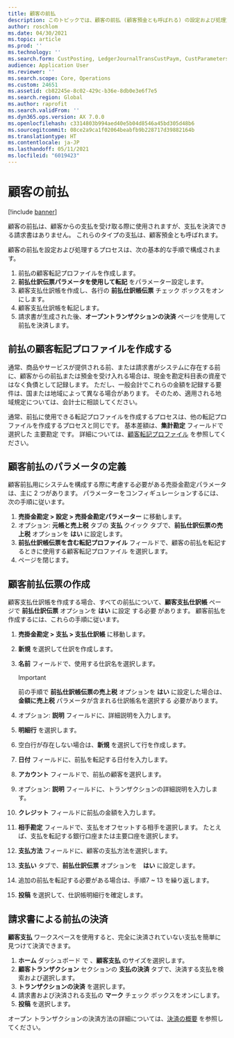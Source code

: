 ```yaml
---
title: 顧客の前払
description: このトピックでは、顧客の前払 (顧客預金とも呼ばれる) の設定および処理方法について説明します。
author: roschlom
ms.date: 04/30/2021
ms.topic: article
ms.prod: ''
ms.technology: ''
ms.search.form: CustPosting, LedgerJournalTransCustPaym, CustParameters
audience: Application User
ms.reviewer: ''
ms.search.scope: Core, Operations
ms.custom: 24651
ms.assetid: cb82245e-8c02-429c-b36e-8db0e3e6f7e5
ms.search.region: Global
ms.author: raprofit
ms.search.validFrom: ''
ms.dyn365.ops.version: AX 7.0.0
ms.openlocfilehash: c3314803b994aed40e5b04d8546a45bd305d48b6
ms.sourcegitcommit: 08ce2a9ca1f02064beabfb9b228717d39882164b
ms.translationtype: HT
ms.contentlocale: ja-JP
ms.lasthandoff: 05/11/2021
ms.locfileid: "6019423"
---
```

# <a name="customer-prepayments"></a>顧客の前払

[!include [banner](../includes/banner.md)]

顧客の前払は、顧客からの支払を受け取る際に使用されますが、支払を決済できる請求書はありません。 これらのタイプの支払は、顧客預金とも呼ばれます。

顧客の前払を設定および処理するプロセスは、次の基本的な手順で構成されます。

1. 前払の顧客転記プロファイルを作成します。
2. **前払仕訳伝票パラメータを使用して転記** をパラメーター設定します。
3. 顧客支払仕訳帳を作成し、各行の **前払仕訳帳伝票** チェック ボックスをオンにします。
4. 顧客支払仕訳帳を転記します。
5. 請求書が生成された後、**オープントランザクションの決済** ページを使用して前払を決済します。

## <a name="create-a-customer-posting-profile-for-prepayments"></a>前払の顧客転記プロファイルを作成する

通常、商品やサービスが提供される前、または請求書がシステムに存在する前に、顧客からの前払または預金を受け入れる場合は、現金を勘定科目表の資産ではなく負債として記録します。 ただし、一般会計でこれらの金額を記録する要件は、国または地域によって異なる場合があります。 そのため、適用される地域規定については、会計士に相談してください。

通常、前払に使用できる転記プロファイルを作成するプロセスは、他の転記プロファイルを作成するプロセスと同じです。 基本差額は、**集計勘定** フィールドで選択した 主要勘定 です。 詳細については、[顧客転記プロファイル](customer-posting-profiles.md) を参照してください。

## <a name="define-parameters-for-customer-prepayments"></a>顧客前払のパラメータの定義

顧客前払用にシステムを構成する際に考慮する必要がある売掛金勘定パラメータは、主に 2 つがあります。 パラメーターをコンフィギュレーションするには、次の手順に従います。

1. **売掛金勘定 \> 設定 \> 売掛金勘定パラメーター** に移動します。
2. オプション: **元帳と売上税** タブの **支払** クイック タブで、**前払仕訳伝票の売上税** オプションを **はい** に設定します。
3. **前払仕訳帳伝票を含む転記プロファイル** フィールドで、顧客の前払を転記するときに使用する顧客転記プロファイル を選択します。
4. ページを閉じます。

## <a name="create-customer-prepayment-vouchers"></a>顧客前払伝票の作成

顧客支払仕訳帳を作成する場合、すべての前払について、**顧客支払仕訳帳** ページで **前払仕訳伝票** オプションを **はい** に設定 する必要 があります。 顧客前払を作成するには、これらの手順に従います。

1. **売掛金勘定 \> 支払 \> 支払仕訳帳** に移動します。
2. **新規** を選択して仕訳を作成します。
3. **名前** フィールドで、使用する仕訳名を選択します。

    > [!IMPORTANT]
    > 前の手順で **前払仕訳帳伝票の売上税** オプションを **はい** に設定した場合は、**金額に売上税** パラメータが含まれる仕訳帳名を選択する 必要があります。 

4. オプション: **説明** フィールドに、詳細説明を入力します。
5. **明細行** を選択します。
6. 空白行が存在しない場合は、**新規** を選択して行を作成します。
7. **日付** フィールドに、前払を転記する日付を入力します。
8. **アカウント** フィールドで、前払の顧客を選択します。
9. オプション: **説明** フィールドに、トランザクションの詳細説明を入力します。
10. **クレジット** フィールドに前払の金額を入力します。
11. **相手勘定** フィールドで、支払をオフセットする相手を選択します。 たとえば、支払を転記する銀行口座または主要口座を選択します。
12. **支払方法** フィールドに、顧客の支払方法を選択します。
13. **支払い** タブで、**前払仕訳伝票** オプションを　**はい** に設定します。
14. 追加の前払を転記する必要がある場合は、手順7 ~ 13 を繰り返します。
15. **投稿** を選択して、仕訳帳明細行を確定します。

## <a name="settle-prepayments-with-invoices"></a>請求書による前払の決済

**顧客支払** ワークスペースを使用すると、完全に決済されていない支払を簡単に見つけて決済できます。

1. **ホーム** ダッシュボード で 、**顧客支払** のサイズを選択します。
2. **顧客トランザクション** セクションの **支払の決済** タブで、決済する支払を検索および選択します。
3. **トランザクションの決済** を選択します。
4. 請求書および決済される支払の **マーク** チェック ボックスをオンにします。
5. **投稿** を選択します。

オープン トランザクションの決済方法の詳細については、[決済の概要](/cash-bank-management/settlement-overview.md) を参照してください。
